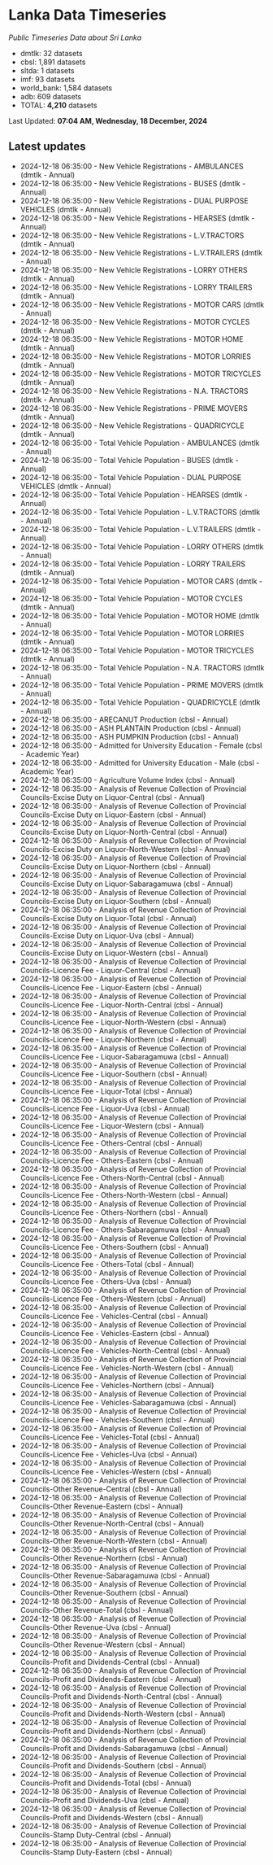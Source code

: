 # Lanka Data Timeseries
*Public Timeseries Data about Sri Lanka*

* dmtlk: 32 datasets
* cbsl: 1,891 datasets
* sltda: 1 datasets
* imf: 93 datasets
* world_bank: 1,584 datasets
* adb: 609 datasets
* TOTAL: **4,210** datasets

Last Updated: **07:04 AM, Wednesday, 18 December, 2024**

## Latest updates

* 2024-12-18 06:35:00 - New Vehicle Registrations - AMBULANCES (dmtlk - Annual)
* 2024-12-18 06:35:00 - New Vehicle Registrations - BUSES (dmtlk - Annual)
* 2024-12-18 06:35:00 - New Vehicle Registrations - DUAL PURPOSE VEHICLES (dmtlk - Annual)
* 2024-12-18 06:35:00 - New Vehicle Registrations - HEARSES (dmtlk - Annual)
* 2024-12-18 06:35:00 - New Vehicle Registrations - L.V.TRACTORS (dmtlk - Annual)
* 2024-12-18 06:35:00 - New Vehicle Registrations - L.V.TRAILERS (dmtlk - Annual)
* 2024-12-18 06:35:00 - New Vehicle Registrations - LORRY OTHERS (dmtlk - Annual)
* 2024-12-18 06:35:00 - New Vehicle Registrations - LORRY TRAILERS (dmtlk - Annual)
* 2024-12-18 06:35:00 - New Vehicle Registrations - MOTOR CARS (dmtlk - Annual)
* 2024-12-18 06:35:00 - New Vehicle Registrations - MOTOR CYCLES (dmtlk - Annual)
* 2024-12-18 06:35:00 - New Vehicle Registrations - MOTOR HOME (dmtlk - Annual)
* 2024-12-18 06:35:00 - New Vehicle Registrations - MOTOR LORRIES (dmtlk - Annual)
* 2024-12-18 06:35:00 - New Vehicle Registrations - MOTOR TRICYCLES (dmtlk - Annual)
* 2024-12-18 06:35:00 - New Vehicle Registrations - N.A. TRACTORS (dmtlk - Annual)
* 2024-12-18 06:35:00 - New Vehicle Registrations - PRIME MOVERS (dmtlk - Annual)
* 2024-12-18 06:35:00 - New Vehicle Registrations - QUADRICYCLE (dmtlk - Annual)
* 2024-12-18 06:35:00 - Total Vehicle Population - AMBULANCES (dmtlk - Annual)
* 2024-12-18 06:35:00 - Total Vehicle Population - BUSES (dmtlk - Annual)
* 2024-12-18 06:35:00 - Total Vehicle Population - DUAL PURPOSE VEHICLES (dmtlk - Annual)
* 2024-12-18 06:35:00 - Total Vehicle Population - HEARSES (dmtlk - Annual)
* 2024-12-18 06:35:00 - Total Vehicle Population - L.V.TRACTORS (dmtlk - Annual)
* 2024-12-18 06:35:00 - Total Vehicle Population - L.V.TRAILERS (dmtlk - Annual)
* 2024-12-18 06:35:00 - Total Vehicle Population - LORRY OTHERS (dmtlk - Annual)
* 2024-12-18 06:35:00 - Total Vehicle Population - LORRY TRAILERS (dmtlk - Annual)
* 2024-12-18 06:35:00 - Total Vehicle Population - MOTOR CARS (dmtlk - Annual)
* 2024-12-18 06:35:00 - Total Vehicle Population - MOTOR CYCLES (dmtlk - Annual)
* 2024-12-18 06:35:00 - Total Vehicle Population - MOTOR HOME (dmtlk - Annual)
* 2024-12-18 06:35:00 - Total Vehicle Population - MOTOR LORRIES (dmtlk - Annual)
* 2024-12-18 06:35:00 - Total Vehicle Population - MOTOR TRICYCLES (dmtlk - Annual)
* 2024-12-18 06:35:00 - Total Vehicle Population - N.A. TRACTORS (dmtlk - Annual)
* 2024-12-18 06:35:00 - Total Vehicle Population - PRIME MOVERS (dmtlk - Annual)
* 2024-12-18 06:35:00 - Total Vehicle Population - QUADRICYCLE (dmtlk - Annual)
* 2024-12-18 06:35:00 - ARECANUT Production (cbsl - Annual)
* 2024-12-18 06:35:00 - ASH PLANTAIN Production (cbsl - Annual)
* 2024-12-18 06:35:00 - ASH PUMPKIN Production (cbsl - Annual)
* 2024-12-18 06:35:00 - Admitted for University Education - Female (cbsl - Academic Year)
* 2024-12-18 06:35:00 - Admitted for University Education - Male (cbsl - Academic Year)
* 2024-12-18 06:35:00 - Agriculture Volume Index (cbsl - Annual)
* 2024-12-18 06:35:00 - Analysis of Revenue Collection of Provincial Councils-Excise Duty on Liquor-Central (cbsl - Annual)
* 2024-12-18 06:35:00 - Analysis of Revenue Collection of Provincial Councils-Excise Duty on Liquor-Eastern (cbsl - Annual)
* 2024-12-18 06:35:00 - Analysis of Revenue Collection of Provincial Councils-Excise Duty on Liquor-North-Central (cbsl - Annual)
* 2024-12-18 06:35:00 - Analysis of Revenue Collection of Provincial Councils-Excise Duty on Liquor-North-Western (cbsl - Annual)
* 2024-12-18 06:35:00 - Analysis of Revenue Collection of Provincial Councils-Excise Duty on Liquor-Northern (cbsl - Annual)
* 2024-12-18 06:35:00 - Analysis of Revenue Collection of Provincial Councils-Excise Duty on Liquor-Sabaragamuwa (cbsl - Annual)
* 2024-12-18 06:35:00 - Analysis of Revenue Collection of Provincial Councils-Excise Duty on Liquor-Southern (cbsl - Annual)
* 2024-12-18 06:35:00 - Analysis of Revenue Collection of Provincial Councils-Excise Duty on Liquor-Total (cbsl - Annual)
* 2024-12-18 06:35:00 - Analysis of Revenue Collection of Provincial Councils-Excise Duty on Liquor-Uva (cbsl - Annual)
* 2024-12-18 06:35:00 - Analysis of Revenue Collection of Provincial Councils-Excise Duty on Liquor-Western (cbsl - Annual)
* 2024-12-18 06:35:00 - Analysis of Revenue Collection of Provincial Councils-Licence Fee - Liquor-Central (cbsl - Annual)
* 2024-12-18 06:35:00 - Analysis of Revenue Collection of Provincial Councils-Licence Fee - Liquor-Eastern (cbsl - Annual)
* 2024-12-18 06:35:00 - Analysis of Revenue Collection of Provincial Councils-Licence Fee - Liquor-North-Central (cbsl - Annual)
* 2024-12-18 06:35:00 - Analysis of Revenue Collection of Provincial Councils-Licence Fee - Liquor-North-Western (cbsl - Annual)
* 2024-12-18 06:35:00 - Analysis of Revenue Collection of Provincial Councils-Licence Fee - Liquor-Northern (cbsl - Annual)
* 2024-12-18 06:35:00 - Analysis of Revenue Collection of Provincial Councils-Licence Fee - Liquor-Sabaragamuwa (cbsl - Annual)
* 2024-12-18 06:35:00 - Analysis of Revenue Collection of Provincial Councils-Licence Fee - Liquor-Southern (cbsl - Annual)
* 2024-12-18 06:35:00 - Analysis of Revenue Collection of Provincial Councils-Licence Fee - Liquor-Total (cbsl - Annual)
* 2024-12-18 06:35:00 - Analysis of Revenue Collection of Provincial Councils-Licence Fee - Liquor-Uva (cbsl - Annual)
* 2024-12-18 06:35:00 - Analysis of Revenue Collection of Provincial Councils-Licence Fee - Liquor-Western (cbsl - Annual)
* 2024-12-18 06:35:00 - Analysis of Revenue Collection of Provincial Councils-Licence Fee - Others-Central (cbsl - Annual)
* 2024-12-18 06:35:00 - Analysis of Revenue Collection of Provincial Councils-Licence Fee - Others-Eastern (cbsl - Annual)
* 2024-12-18 06:35:00 - Analysis of Revenue Collection of Provincial Councils-Licence Fee - Others-North-Central (cbsl - Annual)
* 2024-12-18 06:35:00 - Analysis of Revenue Collection of Provincial Councils-Licence Fee - Others-North-Western (cbsl - Annual)
* 2024-12-18 06:35:00 - Analysis of Revenue Collection of Provincial Councils-Licence Fee - Others-Northern (cbsl - Annual)
* 2024-12-18 06:35:00 - Analysis of Revenue Collection of Provincial Councils-Licence Fee - Others-Sabaragamuwa (cbsl - Annual)
* 2024-12-18 06:35:00 - Analysis of Revenue Collection of Provincial Councils-Licence Fee - Others-Southern (cbsl - Annual)
* 2024-12-18 06:35:00 - Analysis of Revenue Collection of Provincial Councils-Licence Fee - Others-Total (cbsl - Annual)
* 2024-12-18 06:35:00 - Analysis of Revenue Collection of Provincial Councils-Licence Fee - Others-Uva (cbsl - Annual)
* 2024-12-18 06:35:00 - Analysis of Revenue Collection of Provincial Councils-Licence Fee - Others-Western (cbsl - Annual)
* 2024-12-18 06:35:00 - Analysis of Revenue Collection of Provincial Councils-Licence Fee - Vehicles-Central (cbsl - Annual)
* 2024-12-18 06:35:00 - Analysis of Revenue Collection of Provincial Councils-Licence Fee - Vehicles-Eastern (cbsl - Annual)
* 2024-12-18 06:35:00 - Analysis of Revenue Collection of Provincial Councils-Licence Fee - Vehicles-North-Central (cbsl - Annual)
* 2024-12-18 06:35:00 - Analysis of Revenue Collection of Provincial Councils-Licence Fee - Vehicles-North-Western (cbsl - Annual)
* 2024-12-18 06:35:00 - Analysis of Revenue Collection of Provincial Councils-Licence Fee - Vehicles-Northern (cbsl - Annual)
* 2024-12-18 06:35:00 - Analysis of Revenue Collection of Provincial Councils-Licence Fee - Vehicles-Sabaragamuwa (cbsl - Annual)
* 2024-12-18 06:35:00 - Analysis of Revenue Collection of Provincial Councils-Licence Fee - Vehicles-Southern (cbsl - Annual)
* 2024-12-18 06:35:00 - Analysis of Revenue Collection of Provincial Councils-Licence Fee - Vehicles-Total (cbsl - Annual)
* 2024-12-18 06:35:00 - Analysis of Revenue Collection of Provincial Councils-Licence Fee - Vehicles-Uva (cbsl - Annual)
* 2024-12-18 06:35:00 - Analysis of Revenue Collection of Provincial Councils-Licence Fee - Vehicles-Western (cbsl - Annual)
* 2024-12-18 06:35:00 - Analysis of Revenue Collection of Provincial Councils-Other Revenue-Central (cbsl - Annual)
* 2024-12-18 06:35:00 - Analysis of Revenue Collection of Provincial Councils-Other Revenue-Eastern (cbsl - Annual)
* 2024-12-18 06:35:00 - Analysis of Revenue Collection of Provincial Councils-Other Revenue-North-Central (cbsl - Annual)
* 2024-12-18 06:35:00 - Analysis of Revenue Collection of Provincial Councils-Other Revenue-North-Western (cbsl - Annual)
* 2024-12-18 06:35:00 - Analysis of Revenue Collection of Provincial Councils-Other Revenue-Northern (cbsl - Annual)
* 2024-12-18 06:35:00 - Analysis of Revenue Collection of Provincial Councils-Other Revenue-Sabaragamuwa (cbsl - Annual)
* 2024-12-18 06:35:00 - Analysis of Revenue Collection of Provincial Councils-Other Revenue-Southern (cbsl - Annual)
* 2024-12-18 06:35:00 - Analysis of Revenue Collection of Provincial Councils-Other Revenue-Total (cbsl - Annual)
* 2024-12-18 06:35:00 - Analysis of Revenue Collection of Provincial Councils-Other Revenue-Uva (cbsl - Annual)
* 2024-12-18 06:35:00 - Analysis of Revenue Collection of Provincial Councils-Other Revenue-Western (cbsl - Annual)
* 2024-12-18 06:35:00 - Analysis of Revenue Collection of Provincial Councils-Profit and Dividends-Central (cbsl - Annual)
* 2024-12-18 06:35:00 - Analysis of Revenue Collection of Provincial Councils-Profit and Dividends-Eastern (cbsl - Annual)
* 2024-12-18 06:35:00 - Analysis of Revenue Collection of Provincial Councils-Profit and Dividends-North-Central (cbsl - Annual)
* 2024-12-18 06:35:00 - Analysis of Revenue Collection of Provincial Councils-Profit and Dividends-North-Western (cbsl - Annual)
* 2024-12-18 06:35:00 - Analysis of Revenue Collection of Provincial Councils-Profit and Dividends-Northern (cbsl - Annual)
* 2024-12-18 06:35:00 - Analysis of Revenue Collection of Provincial Councils-Profit and Dividends-Sabaragamuwa (cbsl - Annual)
* 2024-12-18 06:35:00 - Analysis of Revenue Collection of Provincial Councils-Profit and Dividends-Southern (cbsl - Annual)
* 2024-12-18 06:35:00 - Analysis of Revenue Collection of Provincial Councils-Profit and Dividends-Total (cbsl - Annual)
* 2024-12-18 06:35:00 - Analysis of Revenue Collection of Provincial Councils-Profit and Dividends-Uva (cbsl - Annual)
* 2024-12-18 06:35:00 - Analysis of Revenue Collection of Provincial Councils-Profit and Dividends-Western (cbsl - Annual)
* 2024-12-18 06:35:00 - Analysis of Revenue Collection of Provincial Councils-Stamp Duty-Central (cbsl - Annual)
* 2024-12-18 06:35:00 - Analysis of Revenue Collection of Provincial Councils-Stamp Duty-Eastern (cbsl - Annual)